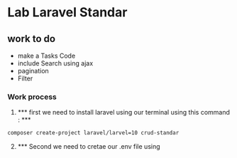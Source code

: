# Lab Laravel Standar

## work to do

- make a Tasks Code 
- include Search using ajax
- pagination
- Filter 

### Work process

1. *** first we need to install laravel using our terminal using  this command : ***

```bash
composer create-project laravel/larvel=10 crud-standar
```

2. *** Second we need to cretae our .env file using   